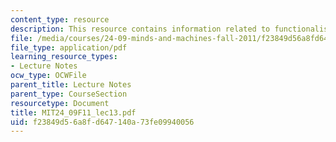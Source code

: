 ```yaml
---
content_type: resource
description: This resource contains information related to functionalism.
file: /media/courses/24-09-minds-and-machines-fall-2011/f23849d56a8fd647140a73fe09940056_MIT24_09F11_lec13.pdf
file_type: application/pdf
learning_resource_types:
- Lecture Notes
ocw_type: OCWFile
parent_title: Lecture Notes
parent_type: CourseSection
resourcetype: Document
title: MIT24_09F11_lec13.pdf
uid: f23849d5-6a8f-d647-140a-73fe09940056
---
```

